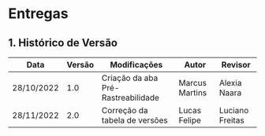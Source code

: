 # Entregas

## 1. Histórico de Versão

| Data | Versão       | Modificações                       | Autor          | Revisor      |
| ------ | ---------- | ---------------------------------- | -------------- | ------------ |
| 28/10/2022  | 1.0 | Criação da aba Pré-Rastreabilidade | Marcus Martins | Alexia Naara |
| 28/11/2022  | 2.0 | Correção da tabela de versões | Lucas Felipe | Luciano Freitas|